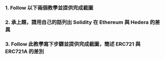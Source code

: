 ### 1. Follow 以下兩個教學並提供完成截圖

### 2. 承上題，請用自己的話列出 Solidity 在 Ethereum 與 Hedera 的差異

### 3. Follow 此教學寫下步驟並提供完成截圖，簡述 ERC721 與 ERC721A 的差別
